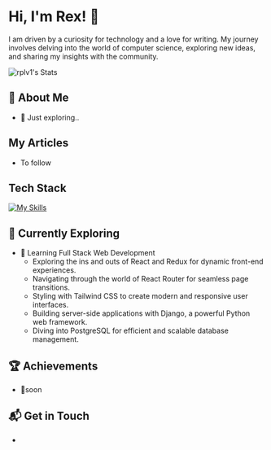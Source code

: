 # Hi, I'm Rex! 👋

I am driven by a curiosity for technology and a love for writing. My journey involves delving into the world of computer science, exploring new ideas, and sharing my insights with the community.

![rplv1's Stats](https://github-readme-stats.vercel.app/api?username=rplv1&theme=vue-dark&show_icons=true&hide_border=true&count_private=true)

## 🚀 About Me

- 🔭 Just exploring..

## My Articles
- To follow


## Tech Stack
[![My Skills](https://skillicons.dev/icons?i=js,html,css,wasm)](https://skillicons.dev)

## 🌱 Currently Exploring

- 🚀 Learning Full Stack Web Development
  - Exploring the ins and outs of React and Redux for dynamic front-end experiences.
  - Navigating through the world of React Router for seamless page transitions.
  - Styling with Tailwind CSS to create modern and responsive user interfaces.
  - Building server-side applications with Django, a powerful Python web framework.
  - Diving into PostgreSQL for efficient and scalable database management.

 ## 🏆 Achievements

- 🌟soon


## 📬 Get in Touch

-


<!--

Here are some ideas to get you started:

- 🔭 I’m currently working on ...
- 🌱 I’m currently learning ...
- 👯 I’m looking to collaborate on ...
- 🤔 I’m looking for help with ...
- 💬 Ask me about ...
- 📫 How to reach me: ...
- 😄 Pronouns: ...
- ⚡ Fun fact: ...
-->
